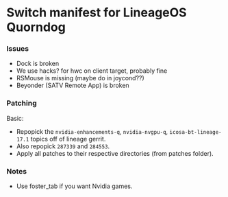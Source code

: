 # Switch manifest for LineageOS Quorndog

### Issues
* Dock is broken
* We use hacks? for hwc on client target, probably fine
* RSMouse is missing (maybe do in joycond??)
* Beyonder (SATV Remote App) is broken

### Patching
Basic:
* Repopick the `nvidia-enhancements-q`, `nvidia-nvgpu-q`, `icosa-bt-lineage-17.1` topics off of lineage gerrit.
* Also repopick `287339` and `284553`.
* Apply all patches to their respective directories (from patches folder).

### Notes
* Use foster\_tab if you want Nvidia games.

